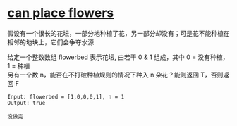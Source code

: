# [can place flowers](https://leetcode-cn.com/problems/can-place-flowers/)

假设有一个很长的花坛，一部分地种植了花，另一部分却没有；可是花不能种植在相邻的地块上，它们会争夺水源   

给定一个整数数组 flowerbed 表示花坛, 由若干 0 & 1 组成，其中 0 = 没有种植， 1 = 种植    
另有一个数 n，能否在不打破种植规则的情况下种入 n 朵花？能则返回 T，否则返回 F
```
Input: flowerbed = [1,0,0,0,1], n = 1
Output: true 

没做完
